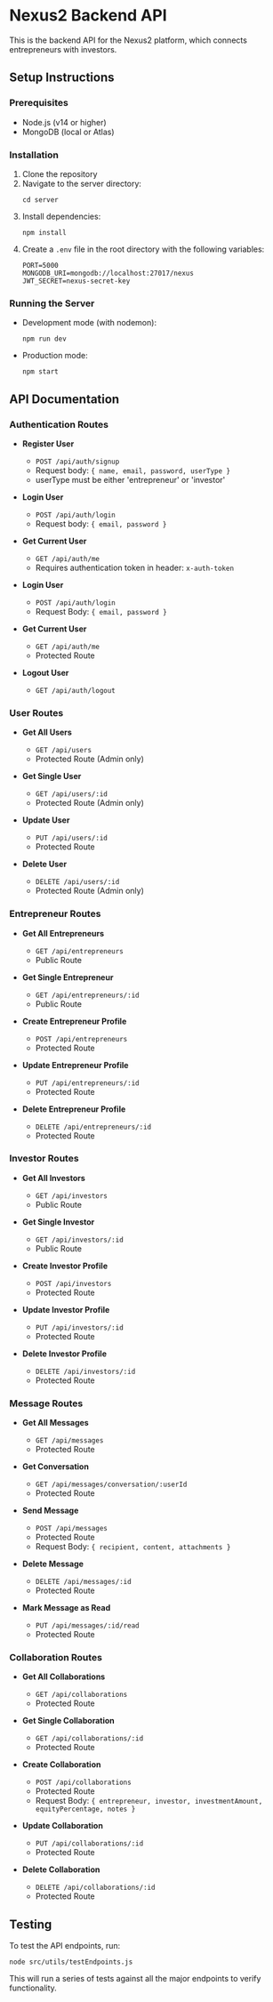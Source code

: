# Nexus2 Backend API

This is the backend API for the Nexus2 platform, which connects entrepreneurs with investors.

## Setup Instructions

### Prerequisites

- Node.js (v14 or higher)
- MongoDB (local or Atlas)

### Installation

1. Clone the repository
2. Navigate to the server directory:
   ```
   cd server
   ```
3. Install dependencies:
   ```
   npm install
   ```
4. Create a `.env` file in the root directory with the following variables:
   ```
   PORT=5000
   MONGODB_URI=mongodb://localhost:27017/nexus
   JWT_SECRET=nexus-secret-key
   ```

### Running the Server

- Development mode (with nodemon):
  ```
  npm run dev
  ```

- Production mode:
  ```
  npm start
  ```

## API Documentation

### Authentication Routes

- **Register User**
  - `POST /api/auth/signup`
  - Request body: `{ name, email, password, userType }`
  - userType must be either 'entrepreneur' or 'investor'

- **Login User**
  - `POST /api/auth/login`
  - Request body: `{ email, password }`

- **Get Current User**
  - `GET /api/auth/me`
  - Requires authentication token in header: `x-auth-token`

- **Login User**
  - `POST /api/auth/login`
  - Request Body: `{ email, password }`

- **Get Current User**
  - `GET /api/auth/me`
  - Protected Route

- **Logout User**
  - `GET /api/auth/logout`

### User Routes

- **Get All Users**
  - `GET /api/users`
  - Protected Route (Admin only)

- **Get Single User**
  - `GET /api/users/:id`
  - Protected Route (Admin only)

- **Update User**
  - `PUT /api/users/:id`
  - Protected Route

- **Delete User**
  - `DELETE /api/users/:id`
  - Protected Route (Admin only)

### Entrepreneur Routes

- **Get All Entrepreneurs**
  - `GET /api/entrepreneurs`
  - Public Route

- **Get Single Entrepreneur**
  - `GET /api/entrepreneurs/:id`
  - Public Route

- **Create Entrepreneur Profile**
  - `POST /api/entrepreneurs`
  - Protected Route

- **Update Entrepreneur Profile**
  - `PUT /api/entrepreneurs/:id`
  - Protected Route

- **Delete Entrepreneur Profile**
  - `DELETE /api/entrepreneurs/:id`
  - Protected Route

### Investor Routes

- **Get All Investors**
  - `GET /api/investors`
  - Public Route

- **Get Single Investor**
  - `GET /api/investors/:id`
  - Public Route

- **Create Investor Profile**
  - `POST /api/investors`
  - Protected Route

- **Update Investor Profile**
  - `PUT /api/investors/:id`
  - Protected Route

- **Delete Investor Profile**
  - `DELETE /api/investors/:id`
  - Protected Route

### Message Routes

- **Get All Messages**
  - `GET /api/messages`
  - Protected Route

- **Get Conversation**
  - `GET /api/messages/conversation/:userId`
  - Protected Route

- **Send Message**
  - `POST /api/messages`
  - Protected Route
  - Request Body: `{ recipient, content, attachments }`

- **Delete Message**
  - `DELETE /api/messages/:id`
  - Protected Route

- **Mark Message as Read**
  - `PUT /api/messages/:id/read`
  - Protected Route

### Collaboration Routes

- **Get All Collaborations**
  - `GET /api/collaborations`
  - Protected Route

- **Get Single Collaboration**
  - `GET /api/collaborations/:id`
  - Protected Route

- **Create Collaboration**
  - `POST /api/collaborations`
  - Protected Route
  - Request Body: `{ entrepreneur, investor, investmentAmount, equityPercentage, notes }`

- **Update Collaboration**
  - `PUT /api/collaborations/:id`
  - Protected Route

- **Delete Collaboration**
  - `DELETE /api/collaborations/:id`
  - Protected Route

## Testing

To test the API endpoints, run:

```
node src/utils/testEndpoints.js
```

This will run a series of tests against all the major endpoints to verify functionality.